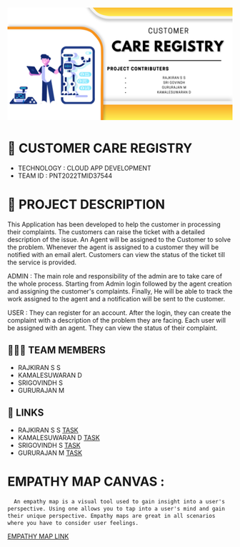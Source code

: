 <h1 align="fill" >
 <img src="CUSTOMER.png" />
</h1>

# 🛃 CUSTOMER CARE REGISTRY

- TECHNOLOGY : CLOUD APP DEVELOPMENT
- TEAM ID    : PNT2022TMID37544

# 📒 PROJECT DESCRIPTION

This Application has been developed to help the customer in processing their complaints.  The customers can raise the ticket with a detailed description of the issue.  An Agent will be assigned to the Customer to solve the problem.  Whenever the agent is assigned to a customer they will be notified with an email alert.  Customers can view the status of the ticket till the service is provided.

 ADMIN :
 The main role and responsibility of the admin are to take care of the whole process.  Starting from Admin login followed by the agent creation and assigning the customer's complaints.  Finally, He will be able to track the work assigned to the agent and a notification will be sent to the customer.

 USER :
 They can register for an account.  After the login, they can create the complaint with a description of the problem they are facing.  Each user will be assigned with an agent.  They can view the status of their complaint.

## 🧑🏻‍🦰 TEAM MEMBERS
- RAJKIRAN S S
- KAMALESUWARAN D   
- SRIGOVINDH S
- GURURAJAN M

## 🔗 LINKS
- RAJKIRAN S S      [TASK](https://github.com/IBM-EPBL/IBM-Project-1392-1658386621/tree/main/Assessments/Team_Lead)
- KAMALESUWARAN D   [TASK](https://github.com/IBM-EPBL/IBM-Project-1392-1658386621/tree/main/Assessments/M1_Lead) 
- SRIGOVINDH S      [TASK](https://github.com/IBM-EPBL/IBM-Project-1392-1658386621/tree/main/Assessments/M2_Lead)
- GURURAJAN M       [TASK](https://github.com/IBM-EPBL/IBM-Project-1392-1658386621/tree/main/Assessments/M3_Lead)




# EMPATHY MAP CANVAS :
      An empathy map is a visual tool used to gain insight into a user's perspective. Using one allows you to tap into a user's mind and gain their unique perspective. Empathy maps are great in all scenarios where you have to consider user feelings.


[EMPATHY MAP LINK ](https://github.com/IBM-EPBL/IBM-Project-1392-1658386621/blob/main/Pre-Development/Ideation_Phase/Empathy_Map)
